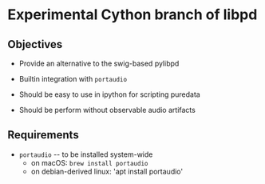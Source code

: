 # Experimental Cython branch of libpd

## Objectives

- Provide an alternative to the swig-based pylibpd

- Builtin integration with `portaudio`

- Should be easy to use in ipython for scripting puredata

- Should be perform without observable audio artifacts



## Requirements

- `portaudio` -- to be installed system-wide
  - on macOS: `brew install portaudio`
  - on debian-derived linux: 'apt install portaudio'


